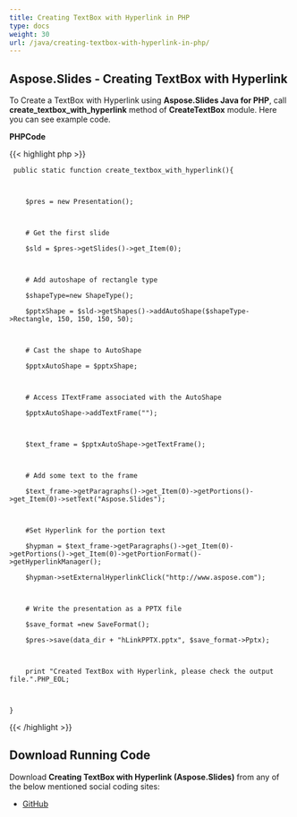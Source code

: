 ```yaml
---
title: Creating TextBox with Hyperlink in PHP
type: docs
weight: 30
url: /java/creating-textbox-with-hyperlink-in-php/
---
```


## **Aspose.Slides - Creating TextBox with Hyperlink**
To Create a TextBox with Hyperlink using **Aspose.Slides Java for PHP**, call **create_textbox_with_hyperlink** method of **CreateTextBox** module. Here you can see example code.

**PHPCode**

{{< highlight php >}}

     public static function create_textbox_with_hyperlink(){



        $pres = new Presentation();



        # Get the first slide

        $sld = $pres->getSlides()->get_Item(0);



        # Add autoshape of rectangle type

        $shapeType=new ShapeType();

        $pptxShape = $sld->getShapes()->addAutoShape($shapeType->Rectangle, 150, 150, 150, 50);



        # Cast the shape to AutoShape

        $pptxAutoShape = $pptxShape;



        # Access ITextFrame associated with the AutoShape

        $pptxAutoShape->addTextFrame("");



        $text_frame = $pptxAutoShape->getTextFrame();



        # Add some text to the frame

        $text_frame->getParagraphs()->get_Item(0)->getPortions()->get_Item(0)->setText("Aspose.Slides");



        #Set Hyperlink for the portion text

        $hypman = $text_frame->getParagraphs()->get_Item(0)->getPortions()->get_Item(0)->getPortionFormat()->getHyperlinkManager();

        $hypman->setExternalHyperlinkClick("http://www.aspose.com");



        # Write the presentation as a PPTX file

        $save_format =new SaveFormat();

        $pres->save(data_dir + "hLinkPPTX.pptx", $save_format->Pptx);



        print "Created TextBox with Hyperlink, please check the output file.".PHP_EOL;



    }

{{< /highlight >}}
## **Download Running Code**
Download **Creating TextBox with Hyperlink (Aspose.Slides)** from any of the below mentioned social coding sites:

- [GitHub](https://github.com/aspose-slides/Aspose.Slides-for-Java/blob/master/Plugins/Aspose_Slides_Java_for_PHP/src/aspose/slides/WorkingWithText/CreateTextBox.php)
